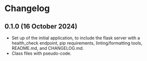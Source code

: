 # Changelog

## 0.1.0 (16 October 2024)
- Set up of the initial application, to include the flask server with a health_check endpoint, pip requirements, linting/formatting tools, README.md, and CHANGELOG.md.
- Class files with pseudo-code.
